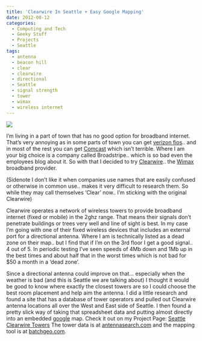 ```yaml
---
title: 'Clearwire In Seattle + Easy Google Mapping'
date: 2012-08-12
categories:
  - Computing and Tech
  - Geeky Stuff
  - Projects
  - Seattle
tags:
  - antenna
  - beacon hill
  - clear
  - clearwire
  - directional
  - Seattle
  - signal strength
  - tower
  - wimax
  - wireless internet
---
```


![](/pics/inline_medium_WiMAX-wireless-antennas-tower.jpg#floatright)

I’m living in a part of town that has no good option for broadband internet. That’s very annoying as in some parts of town you can get [verizon fios][2].. and in most of the rest you can get [Comcast][3] which isn’t terrible. Where I am your big choice is a company called Broadstripe.. which is so bad even the employees blog about it. So with that I decided to try [Clearwire][4].. the [Wimax][5] broadband provider.<!--more-->

 [2]: http://www.wikinvest.com/stock/Verizon_Communications_(VZ)
 [3]: http://www.wikinvest.com/stock/Comcast_(CMCSA)
 [4]: http://www.wikinvest.com/stock/Clearwire_(CLWR)
 [5]: http://www.wikinvest.com/concept/WiMAX_vs_WCDMA

(Sidenote I don’t like it when companies use names that are easily confused or otherwise in common use.. makes it very difficult to research them. So while they may call themselves ‘Clear’ now.. I’m sticking with the original Clearwire)

Clearwire operates a network of wireless towers to provide broadband internet (fixed or mobile) in the 2ghz range. That means their signals don’t penetrate buildings or trees very well and line of sight is best. In my case I’m going with one of their fixed wireless devices that includes an external port for a directional antenna. Where I am is technically listed as a dead zone on their map.. but I find that if I’m on the 3rd floor I get a good signal.. 4 out of 5. In periodic testing I’ve seen speeds of 4Mb down and 1Mb up in the best times and about half that in the worst times which is not bad for $50 a month in a ‘dead zone’.

Since a directional antenna could improve on that… especially when the weather is bad (and this is Seattle we are talking about) I thought it would be good to know where exactly the closest towers are so I could choose the best room placement and help aim the antenna. I did a little research and found a site that has a database of tower operators and pulled out Clearwire antenna locations all over the West and East side of Seattle. I then found a pretty slick way of taking that spreadsheet data and putting almost directly into an embedded [google][6] map. Check it out on my Project Page: [Seattle Clearwire Towers][7] The tower data is at [antennasearch.com][8] and the mapping tool is at [batchgeo.com][9].

 [6]: http://www.wikinvest.com/stock/Google_(GOOG)
 [7]: /projects/seattle-clearwire-towers/ "Seattle Clearwire Towers"
 [8]: http://www.antennasearch.com/ "Seattle Clearwire Towers"
 [9]: http://batchgeo.com/
